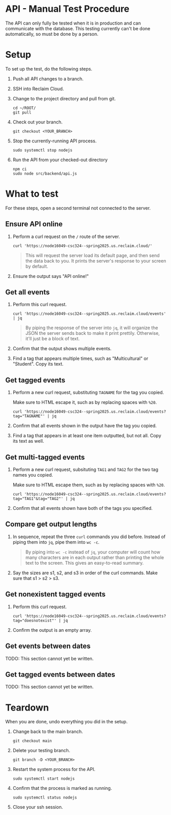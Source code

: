 # API - Manual Test Procedure

The API can only fully be tested when it is in production and can communicate with the database.
This testing currently can't be done automatically, so must be done by a person.

# Setup

To set up the test, do the following steps.

1. Push all API changes to a branch.

2. SSH into Reclaim Cloud.

3. Change to the project directory and pull from git.
   ```
   cd ~/ROOT/
   git pull
   ```

4. Check out your branch.
   ```
   git checkout <YOUR_BRANCH>
   ```

5. Stop the currently-running API process.
   ```
   sudo systemctl stop nodejs
   ```

6. Run the API from your checked-out directory
   ```
   npm ci
   sudo node src/backend/api.js
   ```

# What to test

For these steps, open a second terminal not connected to the server. 

## Ensure API online

1. Perform a curl request on the `/` route of the server.
   ```
   curl 'https://node16049-csc324--spring2025.us.reclaim.cloud/'
   ```
   
   > This will request the server load its default page, and then send the data back to you.
   > It prints the server's response to your screen by default.

2. Ensure the output says "API online!"

## Get all events

1. Perform this curl request.
   ```
   curl 'https://node16049-csc324--spring2025.us.reclaim.cloud/events' | jq
   ```

   > By piping the response of the server into `jq`, it will organize the JSON the server
   > sends back to make it print prettily. Otherwise, it'll just be a block of text.

2. Confirm that the output shows multiple events.

3. Find a tag that appears multiple times, such as "Multicultural" or "Student". Copy its text.

## Get tagged events

1. Perform a new curl request, substituting `TAGNAME` for the tag you copied.

   Make sure to HTML escape it, such as by replacing spaces with `%20`.
   ```
   curl 'https://node16049-csc324--spring2025.us.reclaim.cloud/events?tag="TAGNAME"' | jq
   ```

2. Confirm that all events shown in the output have the tag you copied.

3. Find a tag that appears in at least one item outputted, but not all. Copy its text as well.

## Get multi-tagged events

1. Perform a new curl request, subsituting `TAG1` and `TAG2` for the two tag names you copied.

   Make sure to HTML escape them, such as by replacing spaces with `%20`.
   ```
   curl 'https://node16049-csc324--spring2025.us.reclaim.cloud/events?tag="TAG1"&tag="TAG2"' | jq
   ```

2. Confirm that all events shown have both of the tags you specified.

## Compare get output lengths

1. In sequence, repeat the three `curl` commands you did before. Instead of piping them into `jq`, pipe them into `wc -c`.

   > By piping into `wc -c` instead of `jq`, your computer will count how many characters are in each
   > output rather than printing the whole text to the screen. This gives an easy-to-read summary.

2. Say the sizes are s1, s2, and s3 in order of the curl commands. Make sure that s1 > s2 > s3.

## Get nonexistent tagged events

1. Perform this curl request.
   ```
   curl 'https://node16049-csc324--spring2025.us.reclaim.cloud/events?tag="doesnotexist"' | jq
   ```

2. Confirm the output is an empty array.

## Get events between dates

TODO: This section cannot yet be written.

## Get tagged events between dates

TODO: This section cannot yet be written.

# Teardown

When you are done, undo everything you did in the setup.

1. Change back to the main branch.
   ```
   git checkout main
   ```

2. Delete your testing branch.
   ```
   git branch -D <YOUR_BRANCH>
   ```

3. Restart the system process for the API.
   ```
   sudo systemctl start nodejs
   ```

4. Confirm that the process is marked as running.
   ```
   sudo systemctl status nodejs
   ```

5. Close your ssh session.
